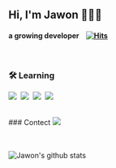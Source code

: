 ## Hi, I'm Jawon 👩🏻‍💻

#### a growing developer &nbsp;&nbsp; [![Hits](https://hits.seeyoufarm.com/api/count/incr/badge.svg?url=https%3A%2F%2Fgithub.com%2Fjawon-kim&count_bg=%2370E000&title_bg=%23111111&icon=&icon_color=%23E7E7E7&title=Profile+Views&edge_flat=false)](https://hits.seeyoufarm.com)

<br/>

### 🛠 Learning
<img src="http://img.shields.io/badge/-HTML5-red?style=flat&logo=HTML5&logoColor=white"/>&nbsp; <img src="http://img.shields.io/badge/-CSS3-blue?style=flat&logo=CSS3&logoColor=white"/>&nbsp; <img src="http://img.shields.io/badge/-Javascript-yellow?style=flat&logo=javascript&logoColor=white"/>&nbsp; <img src="http://img.shields.io/badge/-JQuery-orange?style=flat&logo=JQuery&logoColor=white"/> 

<br/>
### Contect
<img src="http://img.shields.io/badge/-instagram-black?style=flat&logo=instagram&logoColor=white&link=https://www.instagram.com/alth0ugh__/"/>&nbsp;


<br/>
<br/>
<br/>

![Jawon's github stats](https://github-readme-stats.vercel.app/api?username=jawon-kim&show_icons=true&theme=react)

<!--
**jawon-kim/jawon-kim** is a ✨ _special_ ✨ repository because its `README.md` (this file) appears on your GitHub profile.

Here are some ideas to get you started:

- 🔭 I’m currently working on ...
- 🌱 I’m currently learning ...
- 👯 I’m looking to collaborate on ...
- 🤔 I’m looking for help with ...
- 💬 Ask me about ...
- 📫 How to reach me: ...
- 😄 Pronouns: ...
- ⚡ Fun fact: ...
-->
